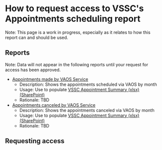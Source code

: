 # How to request access to VSSC's Appointments scheduling report

Note: This page is a work in progress, especially as it relates to how this report can and should be used. 

## Reports

Note: Data will not appear in the following reports until your request for access has been approved. 

- [Appointments made by VAOS Service](https://app.powerbigov.us/groups/me/apps/057a6693-7190-4fd4-9491-f8a038913689/reports/efa6f7fb-5933-4009-aad9-a060d5da4be3/88fc5f3fdac93d3247f9?ctid=e95f1b23-abaf-45ee-821d-b7ab251ab3bf)
   - Description: Shows the appointments scheduled via VAOS by month
   - Usage: Use to populate [VSSC Appointment Summary (xlsx) (SharePoint)](https://dvagov.sharepoint.com/:x:/r/sites/HealthApartment/_layouts/15/Doc.aspx?sourcedoc=%7B5C57EE7C-5C7C-48A9-B6E0-9AE1583B8174%7D&file=VSSC%20Appointment%20Summary.xlsx&wdLOR=c9769A095-39F2-4CB3-B154-D342D8A87172&nav=MTVfezQ4OURFRTcxLTAzQkEtNEU1NC04N0ExLUJEODgxQjYzQTAwRH0&action=default&mobileredirect=true)
   - Rationale: TBD
- [Appointments canceled by VAOS Service](https://app.powerbigov.us/groups/me/apps/057a6693-7190-4fd4-9491-f8a038913689/reports/efa6f7fb-5933-4009-aad9-a060d5da4be3/d57984fd4e25c698daa0?ctid=e95f1b23-abaf-45ee-821d-b7ab251ab3bf)
   - Description: Shows the appointments canceled via VAOS by month
   - Usage: Use to populate [VSSC Appointment Summary (xlsx) (SharePoint)](https://dvagov.sharepoint.com/:x:/r/sites/HealthApartment/_layouts/15/Doc.aspx?sourcedoc=%7B5C57EE7C-5C7C-48A9-B6E0-9AE1583B8174%7D&file=VSSC%20Appointment%20Summary.xlsx&wdLOR=c0E889829-2260-4A36-A7E2-86388D4286EA&nav=MTVfezhGMEVBNzg1LTg2OEItNDMyMC05NEFFLTI3OUI5NjlCMDAwOX0&action=default&mobileredirect=true)
   - Rationale: TBD 

## Requesting access

